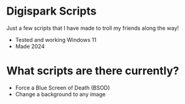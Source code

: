 # Digispark Scripts
Just a few scripts that I have made to troll my friends along the way!
- Tested and working Windows 11
- Made 2024
# What scripts are there currently?
- Force a Blue Screen of Death (BSOD)
- Change a background to any image